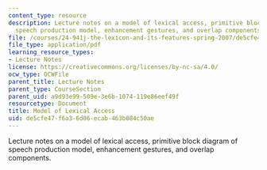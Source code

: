 ```yaml
---
content_type: resource
description: Lecture notes on a model of lexical access, primitive block diagram of
  speech production model, enhancement gestures, and overlap components.
file: /courses/24-941j-the-lexicon-and-its-features-spring-2007/de5cfe47f6a36d06ecab463b084c50ae_lec3ks3.pdf
file_type: application/pdf
learning_resource_types:
- Lecture Notes
license: https://creativecommons.org/licenses/by-nc-sa/4.0/
ocw_type: OCWFile
parent_title: Lecture Notes
parent_type: CourseSection
parent_uid: a9d93e99-509e-3e6b-1074-119e86eef49f
resourcetype: Document
title: Model of Lexical Access
uid: de5cfe47-f6a3-6d06-ecab-463b084c50ae
---
```

Lecture notes on a model of lexical access, primitive block diagram of speech production model, enhancement gestures, and overlap components.
